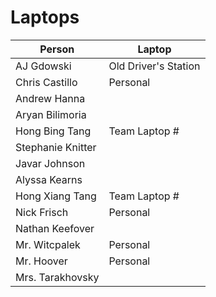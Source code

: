 # Laptops

| Person | Laptop |
|---|---|
| AJ Gdowski | Old Driver's Station |
| Chris Castillo | Personal |
| Andrew Hanna | |
| Aryan Bilimoria |  |
| Hong Bing Tang | Team Laptop # |
| Stephanie Knitter | |
| Javar Johnson | | 
| Alyssa Kearns | | 
| Hong Xiang Tang | Team Laptop # | 
| Nick Frisch | Personal |
| Nathan Keefover |  |
| Mr. Witcpalek | Personal |
| Mr. Hoover | Personal |
| Mrs. Tarakhovsky | | 